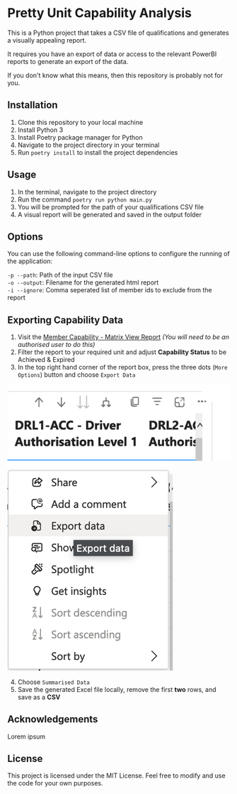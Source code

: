 # Pretty Unit Capability Analysis

This is a Python project that takes a CSV file of qualifications and generates a visually appealing report.

It requires you have an export of data or access to the relevant PowerBI reports to generate an export of the data.

If you don't know what this means, then this repository is probably not for you.

## Installation

1. Clone this repository to your local machine
2. Install Python 3
3. Install Poetry package manager for Python
4. Navigate to the project directory in your terminal
5. Run `poetry install` to install the project dependencies

## Usage

1. In the terminal, navigate to the project directory
2. Run the command `poetry run python main.py`
3. You will be prompted for the path of your qualifications CSV file
4. A visual report will be generated and saved in the output folder

## Options
You can use the following command-line options to configure the running of the application:

`-p --path`: Path of the input CSV file\
`-o --output`: Filename for the generated html report\
`-i --ignore`: Comma seperated list of member ids to exclude from the report

## Exporting Capability Data

1. Visit the [Member Capability - Matrix View Report](https://app.powerbi.com/Redirect?action=OpenReport&appId=e6ca8a3a-3c51-4a52-b491-9094b5f1f279&reportObjectId=e506320e-c81a-4952-820f-057db84996cd&ctid=d131eb12-43fc-4274-a9d2-9955727fe3af&reportPage=ReportSectione6432d00508440b7a3a0&pbi_source=appShareLink&portalSessionId=869d149c-17ea-4583-9058-31348d7609c8) *(You will need to be an authorised user to do this)*
2. Filter the report to your required unit and adjust **Capability Status** to be Achieved & Expired
3. In the top right hand corner of the report box, press the three dots (`More Options`) button and choose `Export Data`

![Three Dots 'More Options](ui.png)
![Export data button](ui2.png)

4. Choose `Summarised Data`
5. Save the generated Excel file locally, remove the first **two** rows, and save as a **CSV**

## Acknowledgements

Lorem ipsum

## License

This project is licensed under the MIT License. Feel free to modify and use the code for your own purposes.
